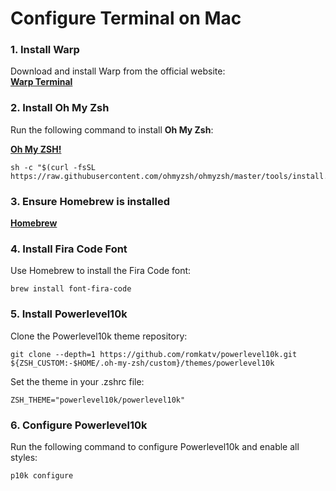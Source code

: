# **Configure Terminal on Mac**

### **1. Install Warp**
Download and install Warp from the official website:  
[**Warp Terminal**](https://www.warp.dev)

### **2. Install Oh My Zsh**

Run the following command to install **Oh My Zsh**:

[**Oh My ZSH!**](https://ohmyz.sh)

```shell
sh -c "$(curl -fsSL https://raw.githubusercontent.com/ohmyzsh/ohmyzsh/master/tools/install.sh)"
```
### **3. Ensure Homebrew is installed**
[**Homebrew**](https://brew.sh)

### **4. Install Fira Code Font**
Use Homebrew to install the Fira Code font:

```shell
brew install font-fira-code
```

### **5. Install Powerlevel10k**
Clone the Powerlevel10k theme repository:

```shell
git clone --depth=1 https://github.com/romkatv/powerlevel10k.git ${ZSH_CUSTOM:-$HOME/.oh-my-zsh/custom}/themes/powerlevel10k
```
Set the theme in your .zshrc file:

```shell
ZSH_THEME="powerlevel10k/powerlevel10k"
```
### **6. Configure Powerlevel10k**
Run the following command to configure Powerlevel10k and enable all styles:

```shell
p10k configure
```